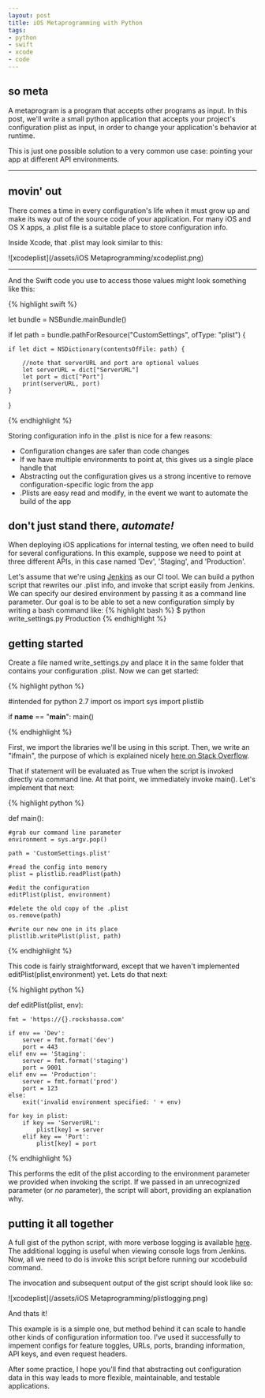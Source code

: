 ```yaml
---
layout: post
title: iOS Metaprogramming with Python
tags:
- python
- swift
- xcode
- code
---
```



so meta
----

A metaprogram is a program that accepts other programs as input. In this post, we'll write a small python application that accepts your project's configuration plist as input, in order to change your application's behavior at runtime.

This is just one possible solution to a very common use case: pointing your app at different API environments.


----


movin' out
----------


There comes a time in every configuration's life when it must grow up and make its way out of the source code of your application. For many iOS and OS X apps, a .plist file is a suitable place to store configuration info. 

Inside Xcode, that .plist may look similar to this:


![xcodeplist](/assets/iOS Metaprogramming/xcodeplist.png)

----
And the Swift code you use to access those values might look something like this:


{% highlight swift %}

let bundle = NSBundle.mainBundle()
        
if let path = bundle.pathForResource("CustomSettings", ofType: "plist") {
    
    if let dict = NSDictionary(contentsOfFile: path) {

        //note that serverURL and port are optional values        
        let serverURL = dict["ServerURL"]
        let port = dict["Port"]
        print(serverURL, port)
    }
}

{% endhighlight %}

Storing configuration info in the .plist is nice for a few reasons:

* Configuration changes are safer than code changes
* If we have multiple environments to point at, this gives us a single place handle that
* Abstracting out the configuration gives us a strong incentive to remove configuration-specific logic from the app
* .Plists are easy read and modify, in the event we want to automate the build of the app


don't just stand there, *automate!*
---------------------------------

When deploying iOS applications for internal testing, we often need to build for several configurations. In this example, suppose we need to point at three different APIs, in this case named 'Dev', 'Staging', and 'Production'. 

Let's assume that we're using [Jenkins](https://jenkins-ci.org/) as our CI tool. We can build a python script that rewrites our .plist info, and invoke that script easily from Jenkins. We can specify our desired environment by passing it as a command line parameter. Our goal is to be able to set a new configuration simply by writing a bash command like:
{% highlight bash %}
$ python write_settings.py Production
{% endhighlight %}

getting started
---------------

Create a file named write_settings.py and place it in the same folder that contains your configuration .plist. Now we can get started:

{% highlight python %}

#intended for python 2.7
import os
import sys
import plistlib

if __name__ == "__main__":
	main()

{% endhighlight %}

First, we import the libraries we'll be using in this script. Then, we write an "ifmain", the purpose of which is explained nicely [here on Stack Overflow](http://stackoverflow.com/questions/419163/what-does-if-name-main-do).

That if statement will be evaluated as True when the script is invoked directly via command line. At that point, we immediately invoke main(). Let's implement that next:

{% highlight python %}

def main():

	#grab our command line parameter
	environment = sys.argv.pop()

	path = 'CustomSettings.plist'

	#read the config into memory
	plist = plistlib.readPlist(path)

	#edit the configuration
	editPlist(plist, environment)

	#delete the old copy of the .plist
	os.remove(path)
	
	#write our new one in its place
	plistlib.writePlist(plist, path)
	

{% endhighlight %}

This code is fairly straightforward, except that we haven't implemented editPlist(plist,environment) yet. Lets do that next:

{% highlight python %}

def editPlist(plist, env):

	fmt = 'https://{}.rockshassa.com'

	if env == 'Dev':
		server = fmt.format('dev')
		port = 443
	elif env == 'Staging':
		server = fmt.format('staging')
		port = 9001
	elif env == 'Production':
		server = fmt.format('prod')
		port = 123
	else:
		exit('invalid environment specified: ' + env)
	
	for key in plist:
		if key == 'ServerURL':
			plist[key] = server
		elif key == 'Port':
			plist[key] = port	

{% endhighlight %}

This performs the edit of the plist according to the environment parameter we provided when invoking the script. If we passed in an unrecognized parameter (or _no_ parameter), the script will abort, providing an explanation why. 

putting it all together
-------

A full gist of the python script, with more verbose logging is available [here](https://gist.github.com/rockshassa/b45edf149479b357c57f). The additional logging is useful when viewing console logs from Jenkins. Now, all we need to do is invoke this script before running our xcodebuild command. 

The invocation and subsequent output of the gist script should look like so:

![xcodeplist](/assets/iOS Metaprogramming/plistlogging.png)


And thats it! 

This example is is a simple one, but method behind it can scale to handle other kinds of configuration information too. I've used it successfully to impement configs for feature toggles, URLs, ports, branding information, API keys, and even request headers. 

After some practice, I hope you'll find that abstracting out configuration data in this way leads to more flexible, maintainable, and testable applications. 
